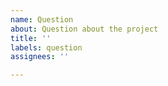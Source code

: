 ```yaml
---
name: Question
about: Question about the project
title: ''
labels: question
assignees: ''

---
```




